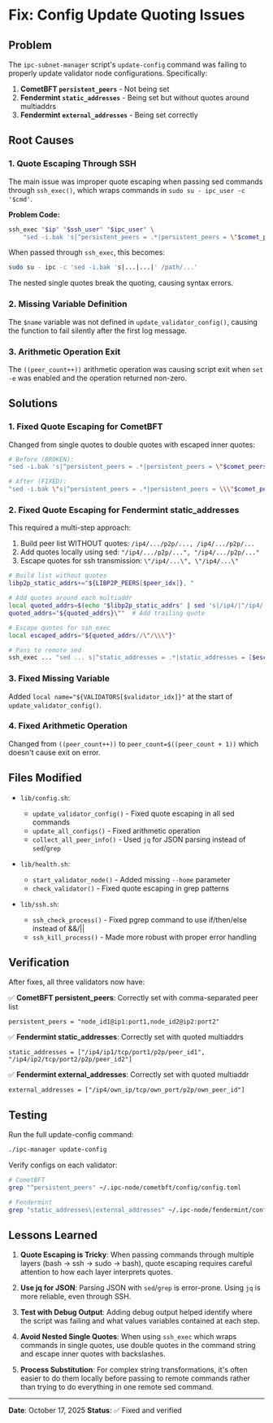 # Fix: Config Update Quoting Issues

## Problem
The `ipc-subnet-manager` script's `update-config` command was failing to properly update validator node configurations. Specifically:

1. **CometBFT `persistent_peers`** - Not being set
2. **Fendermint `static_addresses`** - Being set but without quotes around multiaddrs
3. **Fendermint `external_addresses`** - Being set correctly

## Root Causes

### 1. Quote Escaping Through SSH
The main issue was improper quote escaping when passing sed commands through `ssh_exec()`, which wraps commands in `sudo su - ipc_user -c '$cmd'`.

**Problem Code:**
```bash
ssh_exec "$ip" "$ssh_user" "$ipc_user" \
    "sed -i.bak 's|^persistent_peers = .*|persistent_peers = \"$comet_peers\"|' $node_home/..."
```

When passed through `ssh_exec`, this becomes:
```bash
sudo su - ipc -c 'sed -i.bak 's|...|...|' /path/...'
```

The nested single quotes break the quoting, causing syntax errors.

### 2. Missing Variable Definition
The `$name` variable was not defined in `update_validator_config()`, causing the function to fail silently after the first log message.

### 3. Arithmetic Operation Exit
The `((peer_count++))` arithmetic operation was causing script exit when `set -e` was enabled and the operation returned non-zero.

## Solutions

### 1. Fixed Quote Escaping for CometBFT
Changed from single quotes to double quotes with escaped inner quotes:

```bash
# Before (BROKEN):
"sed -i.bak 's|^persistent_peers = .*|persistent_peers = \"$comet_peers\"|' ..."

# After (FIXED):
"sed -i.bak \"s|^persistent_peers = .*|persistent_peers = \\\"$comet_peers\\\"|\" ..."
```

### 2. Fixed Quote Escaping for Fendermint static_addresses
This required a multi-step approach:

1. Build peer list WITHOUT quotes: `/ip4/.../p2p/..., /ip4/.../p2p/...`
2. Add quotes locally using sed: `"/ip4/.../p2p/...", "/ip4/.../p2p/..."`
3. Escape quotes for ssh transmission: `\"/ip4/...\", \"/ip4/...\"`

```bash
# Build list without quotes
libp2p_static_addrs+="${LIBP2P_PEERS[$peer_idx]}, "

# Add quotes around each multiaddr
local quoted_addrs=$(echo "$libp2p_static_addrs" | sed 's|/ip4/|"/ip4/|g' | sed 's|, |", |g')
quoted_addrs="${quoted_addrs}\""  # Add trailing quote

# Escape quotes for ssh_exec
local escaped_addrs="${quoted_addrs//\"/\\\"}"

# Pass to remote sed
ssh_exec ... "sed ... s|^static_addresses = .*|static_addresses = [$escaped_addrs]|"
```

### 3. Fixed Missing Variable
Added `local name="${VALIDATORS[$validator_idx]}"` at the start of `update_validator_config()`.

### 4. Fixed Arithmetic Operation
Changed from `((peer_count++))` to `peer_count=$((peer_count + 1))` which doesn't cause exit on error.

## Files Modified

- `lib/config.sh`:
  - `update_validator_config()` - Fixed quote escaping in all sed commands
  - `update_all_configs()` - Fixed arithmetic operation
  - `collect_all_peer_info()` - Used `jq` for JSON parsing instead of `sed`/`grep`

- `lib/health.sh`:
  - `start_validator_node()` - Added missing `--home` parameter
  - `check_validator()` - Fixed quote escaping in grep patterns

- `lib/ssh.sh`:
  - `ssh_check_process()` - Fixed pgrep command to use if/then/else instead of &&/||
  - `ssh_kill_process()` - Made more robust with proper error handling

## Verification

After fixes, all three validators now have:

✅ **CometBFT persistent_peers**: Correctly set with comma-separated peer list
```
persistent_peers = "node_id1@ip1:port1,node_id2@ip2:port2"
```

✅ **Fendermint static_addresses**: Correctly set with quoted multiaddrs
```
static_addresses = ["/ip4/ip1/tcp/port1/p2p/peer_id1", "/ip4/ip2/tcp/port2/p2p/peer_id2"]
```

✅ **Fendermint external_addresses**: Correctly set with quoted multiaddr
```
external_addresses = ["/ip4/own_ip/tcp/own_port/p2p/own_peer_id"]
```

## Testing

Run the full update-config command:
```bash
./ipc-manager update-config
```

Verify configs on each validator:
```bash
# CometBFT
grep "^persistent_peers" ~/.ipc-node/cometbft/config/config.toml

# Fendermint
grep "static_addresses\|external_addresses" ~/.ipc-node/fendermint/config/default.toml
```

## Lessons Learned

1. **Quote Escaping is Tricky**: When passing commands through multiple layers (bash → ssh → sudo → bash), quote escaping requires careful attention to how each layer interprets quotes.

2. **Use jq for JSON**: Parsing JSON with `sed`/`grep` is error-prone. Using `jq` is more reliable, even through SSH.

3. **Test with Debug Output**: Adding debug output helped identify where the script was failing and what values variables contained at each step.

4. **Avoid Nested Single Quotes**: When using `ssh_exec` which wraps commands in single quotes, use double quotes in the command string and escape inner quotes with backslashes.

5. **Process Substitution**: For complex string transformations, it's often easier to do them locally before passing to remote commands rather than trying to do everything in one remote sed command.

---

**Date**: October 17, 2025
**Status**: ✅ Fixed and verified

